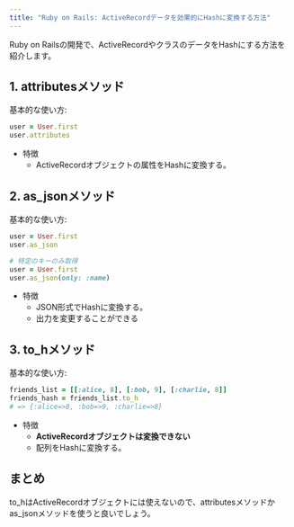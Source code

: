 ```yaml
---
title: "Ruby on Rails: ActiveRecordデータを効果的にHashに変換する方法"
---
```


Ruby on Railsの開発で、ActiveRecordやクラスのデータをHashにする方法を紹介します。

## 1. attributesメソッド
基本的な使い方:

```ruby
user = User.first
user.attributes
```

- 特徴
  - ActiveRecordオブジェクトの属性をHashに変換する。

## 2. as_jsonメソッド
基本的な使い方:

```ruby
user = User.first
user.as_json

# 特定のキーのみ取得
user = User.first
user.as_json(only: :name)

```

- 特徴
  - JSON形式でHashに変換する。
  - 出力を変更することができる



## 3. to_hメソッド
基本的な使い方:

```ruby
friends_list = [[:alice, 8], [:bob, 9], [:charlie, 8]]
friends_hash = friends_list.to_h
# => {:alice=>8, :bob=>9, :charlie=>8}
```

- 特徴
  - **ActiveRecordオブジェクトは変換できない**
  - 配列をHashに変換する。




## まとめ
to_hはActiveRecordオブジェクトには使えないので、attributesメソッドかas_jsonメソッドを使うと良いでしょう。
